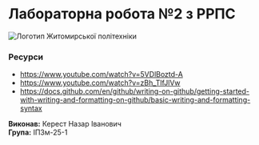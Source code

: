 # Лабораторна робота №2 з РРПС

![Логотип Житомирської політехніки](https://media.ztu.edu.ua/wp-content/uploads/2020/02/Group-6-1-1536x465.png)

### Ресурси
- https://www.youtube.com/watch?v=5VDlBoztd-A
- https://www.youtube.com/watch?v=zBh_TlfJlVw
- https://docs.github.com/en/github/writing-on-github/getting-started-with-writing-and-formatting-on-github/basic-writing-and-formatting-syntax

**Виконав:** Керест Назар Іванович  
**Група:** ІПЗм-25-1
